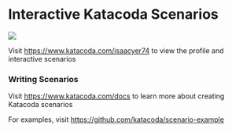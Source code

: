 # Interactive Katacoda Scenarios

[![](http://shields.katacoda.com/katacoda/isaacyer74/count.svg)](https://www.katacoda.com/isaacyer74 "Get your profile on Katacoda.com")

Visit https://www.katacoda.com/isaacyer74 to view the profile and interactive scenarios

### Writing Scenarios
Visit https://www.katacoda.com/docs to learn more about creating Katacoda scenarios

For examples, visit https://github.com/katacoda/scenario-example
